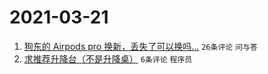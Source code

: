 # 2021-03-21

1. [狗东的 Airpods pro 换新，丢失了可以换吗...](https://www.v2ex.com/t/763574) `26条评论` `问与答`
1. [求推荐升降台（不是升降桌）](https://www.v2ex.com/t/763580) `6条评论` `程序员`
